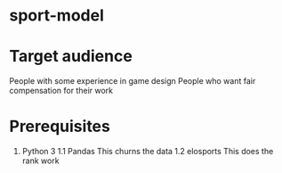# sport-model

# Target audience

People with some experience in game design
People who want fair compensation for their work

# Prerequisites

1. Python 3
1.1 Pandas
   This churns the data
1.2 elosports
   This does the rank work
